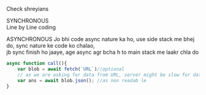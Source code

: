 Check shreyians

SYNCHRONOUS  
Line by Line coding

ASYNCHRONOUS
Jo bhi code async nature ka ho, use side stack me bhej do, sync nature ke code ko chalao,  
jb sync finish ho jaaye, age async agr bcha h to main stack me laakr chla do

```js
async function call(){
    var blob = await fetch(`URL`)//optional
    // as we are asking for data from URL, server might be slow for data or even errors
    var ans = await blob.json(); //as non readab le
}
```